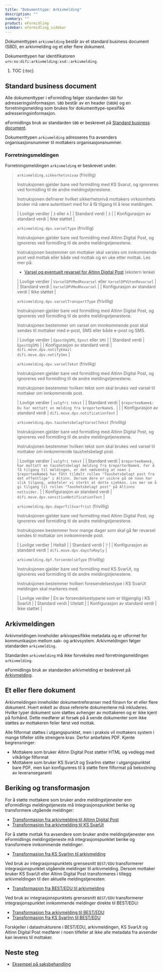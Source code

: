 ```yaml
---
title: "Dokumenttype: Arkivmelding"
description: ""
summary: ""
product: eFormidling
sidebar: eformidling_sidebar
---
```


Dokumenttypen `arkivmelding` består av et standard business document (SBD), en arkivmelding og et eller flere dokument.

Dokumenttypen har identifikatoren `urn:no:difi:arkivmelding:xsd::arkivmelding`.

1. TOC
{:toc}

## Standard business document

Alle dokumenttyper i eFormidling følger standarden `SBD` for adresseringsinformasjon. `SBD` består av en header (`SBDH`)
og en forretningsmelding som brukes for dokumenttype-spesifikk adresseringsinformasjon.

eFormidlings bruk av standarden `SBD` er beskrevet på [Standard business document](standard_sbd).

Dokumenttypen `arkivmelding` adresseres fra avsenders organisasjonsnummer til mottakers organisasjonsnummer.

### Forretningsmeldingen

Forretningsmeldingen `arkivmelding` er beskrevet under.

> `arkivmelding.sikkerhetsnivaa` (frivillig)
>
> Instruksjonen gjelder bare ved formidling med KS Svarut, og ignoreres ved formidling til de andre meldingstjenestene.
>
> Instruksjonen definerer hvilket sikkerhetsnivå mottakers virksomhets bruker må være autentisert med for å få tilgang
> til å lese meldingen.
>
> | Lovlige verdier                 | `3` eller `4` |
> | Standard verdi                  | `3`           |
> | Konfigurasjon av standard verdi | Ikke støttet  |

> `arkivmelding.dpv.varselType` (frivillig)
>
> Instruksjonen gjelder bare ved formidling med Altinn Digital Post, og ignoreres ved formidling til de andre
meldingstjenestene.
>
> Instruksjonen bestemmer om mottaker skal varsles om innkommende post ved mottak eller både ved mottak og en uke etter
mottak. Les mer på:
> 
> - [Varsel og eventuelt revarsel for Altinn Digital Post](https://altinn.github.io/docs/utviklingsguider/digital-post-til-virksomheter/overorndet-funksjonalitet/#varsel-og-evt-revarsel) (ekstern lenke)
>
> | Lovlige verdier                 | `VarselDPVMedRevarsel` eller `VarselDPVUtenRevarsel` |
> | Standard verdi                  | `VarselDPVMedRevarsel`                               |
> | Konfigurasjon av standard verdi | Ikke støttet                                         |

> `arkivmelding.dpv.varselTransportType` (frivillig)
>
> Instruksjonen gjelder bare ved formidling med Altinn Digital Post, og ignoreres ved formidling til de andre
meldingstjenestene.
>
> Instruksjonen bestemmer om varsel om innnkommende post skal sendes til mottaker med e-post, SMS eller både e-post og
SMS.
>
> | Lovlige verdier                 | `EpostOgSMS`, `Epost` eller `SMS`                        |
> | Standard verdi                  | `EpostOgSMS`                                             |
> | Konfigurasjon av standard verdi | `difi.move.dpv.notifyEmail`<br>`difi.move.dpv.notifySms` |

> `arkivmelding.dpv.varselTekst` (frivillig)
>
> Instruksjonen gjelder bare ved formidling med Altinn Digital Post, og ignoreres ved formidling til de andre
meldingstjenestene.
>
> Instruksjonen bestemmer hvilken tekst som skal brukes ved varsel til mottaker om innkommende post. 
>
> | Lovlige verdier                 | `valgfri tekst`                                                 |
> | Standard verdi                  | `$reporteeName$: Du har mottatt en melding fra $reporterName$.` |                      |
> | Konfigurasjon av standard verdi | `difi.move.dpv.notificationText`                                |

> `arkivmelding.dpv.taushetsbelagtVarselTekst` (frivillig)
>
> Instruksjonen gjelder bare ved formidling med Altinn Digital Post, og ignoreres ved formidling til de andre
meldingstjenestene.
>
> Instruksjonen bestemmer hvilken tekst som skal brukes ved varsel til mottaker om innkommende taushetsbelagt post.
>
> | Lovlige verdier                 | `valgfri tekst`                                                                                                                                                                                                                                                                                                                                                                                          |
> | Standard verdi                  | `$reporteeName$, har mottatt en taushetsbelagt melding fra $reporterName$. For å få tilgang til meldingen, er det nødvendig at noen i $reporteeName$ har fått tildelt rollen "Taushetsbelagt post fra det offentlige" i Altinn. Dersom dere er usikre på om noen har slik tilgang, anbefaler vi sterkt at dette sjekkes. Les mer om å gi tilgang til rollen "Taushetsbelagt post" på Altinns nettsider.` |
> | Konfigurasjon av standard verdi | `difi.move.dpv.sensitiveNotificationText`                                                                                                                                                                                                                                                                                                                                                                |

> `arkivmelding.dpv.dagerTilSvarfrist` (frivillig)
>
> Instruksjonen gjelder bare ved formidling med Altinn Digital Post, og ignoreres ved formidling til de andre
meldingstjenestene.
>
> Instruksjonen bestemmer hvor mange dager som skal gå før revarsel sendes til mottakar om innkommende post. 
>
> | Lovlige verdier                 | Heltall                     |
> | Standard verdi                  | `7`                         |
> | Konfigurasjon av standard verdi | `difi.move.dpv.daysToReply` |

> `arkivmelding.dpf.forsendelseType` (frivillig)
>
> Instruksjonen gjelder bare ved formidling med KS SvarUt, og ignoreres ved formidling til de andre
meldingstjenestene.
>
> Instruksjonen bestemmer hvilken foresendelsestype i KS SvarUt meldingen skal markeres med.
>
> | Lovlige verdier                 | En av forsendelsestypene som er tilgjenglig i KS SvarUt |
> | Standard verdi                  | Utelatt                                                 |
> | Konfigurasjon av standard verdi | Ikke støttet                                            |

## Arkivmeldingen

Arkivmeldingen inneholder arkivspesifikke metadata og er utformet for kommunikasjon mellom sak- og arkivsystem.
Arkivmeldingen følger standarden `arkivmelding`.

Standarden `arkivmelding` må ikke forveksles med forretningsmeldingen `arkivmelding`.

eFormidlings bruk av standarden arkivmelding er beskrevet på [Arkivmelding](standard_arkivmelding).

## Et eller flere dokument

Arkivmeldingen inneholder dokumentreferanser med filnavn for et eller flere dokument. Hvert enkelt av disse refererte
dokumentene må inkluderes. Hvilke typer dokument som støttes avhenger av mottakeren og er ikke kjent på forhånd. Dette
medfører at forsøk på å sende dokumenter som ikke støttes av mottakeren feiler først ved mottak.

Alle filformat støttes i utgangspunktet, men i praksis vil mottakers system i mange tilfeller stille strengere krav.
Derfor anbefales PDF. Kjente begrensninger:

- Mottakere som bruker Altinn Digital Post støtter HTML og vedlegg med vilkårlige filformat
- Mottakere som bruker KS SvarUt og SvarInn støtter i utgangspunktet bare PDF, men kan konfigureres til å støtte flere 
filformat på bekostning av leveransegaranti

## Beriking og transformasjon

For å støtte mottakere som bruker andre meldingstjenester enn eFormidlings meldingstjeneste må integrasjonspunktet
berike og transformere utgående meldinger:

- [Transformasjon fra arkivmelding til Altinn Digital Post](../Transformasjoner/arkivmelding_til_altinn_digital_post)
- [Transformasjon fra arkivmelding til KS SvarUt](../Transformasjoner/arkivmelding_til_ks_svarut)

For å støtte mottak fra avsendere som bruker andre meldingstjenester enn eFormidlings meldingstjeneste må
integrasjonspunktet berike og transformere innkommende meldinger:

- [Transformasjon fra KS SvarInn til arkivmelding](../Transformasjoner/ks_svarinn_til_arkivmelding)

Ved bruk av integrasjonspunktets grensesnitt `BEST/EDU` transformerer integrasjonspunktet utgående meldinger til
arkivmelding. Dersom mottaker bruker KS SvarUt eller Altinn Digital Post transformeres i tillegg arkivmeldingen til den
aktuelle meldingstjenesten:

- [Transformasjon fra BEST/EDU til arkivmelding](../Transformasjoner/bestedu_til_arkivmelding)

Ved bruk av integrasjonspunktets grensesnitt `BEST/EDU` transformerer integrasjonspunktet innkommende meldinger direkte
til BEST/EDU:

- [Transformasjon fra arkivmelding til BEST/EDU](../Transformasjoner/arkivmelding_til_bestedu)
- [Transformasjon fra KS SvarInn til BEST/EDU](../Transformasjoner/ks_svarinn_til_bestedu)

Forskjeller i datastrukturene i BEST/EDU, arkivmeldingen, KS SvarUt og Altinn Digital Post medfører i noen tilfeller at
ikke alle metadata fra avsender kan leveres til mottaker.

## Neste steg

- [Eksempel på saksbehandling](../Eksempel/saksbehandling)
